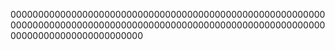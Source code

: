 
000000000000000000000000000000000000000000000000000000000000000000000000000000000000000000000000000000000000000000000000000000000000000000
